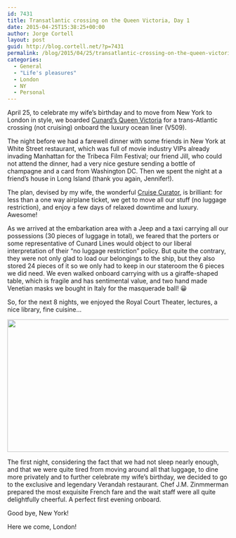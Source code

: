 ```yaml
---
id: 7431
title: Transatlantic crossing on the Queen Victoria, Day 1
date: 2015-04-25T15:38:25+00:00
author: Jorge Cortell
layout: post
guid: http://blog.cortell.net/?p=7431
permalink: /blog/2015/04/25/transatlantic-crossing-on-the-queen-victoria-day-1/
categories:
  - General
  - "Life's pleasures"
  - London
  - NY
  - Personal
---
```

April 25, to celebrate my wife&#8217;s birthday and to move from New York to London in style, we boarded <a href="http://www.cunard.com/cruise-ships/queen-victoria/" target="_blank">Cunard&#8217;s Queen Victoria</a> for a trans-Atlantic crossing (not cruising) onboard the luxury ocean liner (V509).

The night before we had a farewell dinner with some friends in New York at White Street restaurant, which was full of movie industry VIPs already invading Manhattan for the Tribeca Film Festival; our friend Jill, who could not attend the dinner, had a very nice gesture sending a bottle of champagne and a card from Washington DC. Then we spent the night at a friend’s house in Long Island (thank you again, Jennifer!).

The plan, devised by my wife, the wonderful <a href="http://www.cruisecurator.com/" target="_blank">Cruise Curator</a>, is brilliant: for less than a one way airplane ticket, we get to move all our stuff (no luggage restriction), and enjoy a few days of relaxed downtime and luxury. Awesome!

As we arrived at the embarkation area with a Jeep and a taxi carrying all our possessions (30 pieces of luggage in total), we feared that the porters or some representative of Cunard Lines would object to our liberal interpretation of their “no luggage restriction” policy. But quite the contrary, they were not only glad to load our belongings to the ship, but they also stored 24 pieces of it so we only had to keep in our stateroom the 6 pieces we did need. We even walked onboard carrying with us a giraffe-shaped table, which is fragile and has sentimental value, and two hand made Venetian masks we bought in Italy for the masquerade ball! 😀 

So, for the next 8 nights, we enjoyed the Royal Court Theater, lectures, a nice library, fine cuisine&#8230;

<img class="aligncenter" src="https://upload.wikimedia.org/wikipedia/commons/9/9b/Cunard_Queen_Victoria.JPG" alt="" width="529" height="301" />

The first night, considering the fact that we had not sleep nearly enough, and that we were quite tired from moving around all that luggage, to dine more privately and to further celebrate my wife’s birthday, we decided to go to the exclusive and legendary Verandah restaurant. Chef J.M. Zinmmerman prepared the most exquisite French fare and the wait staff were all quite delightfully cheerful. A perfect first evening onboard.

Good bye, New York!

Here we come, London!